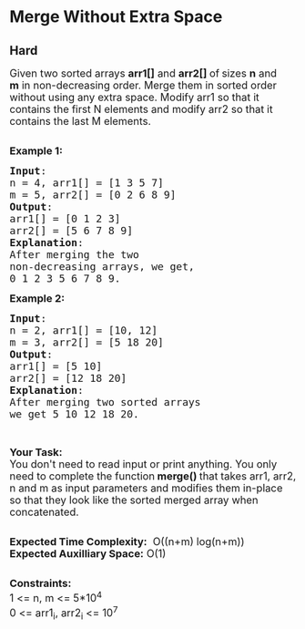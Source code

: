 # Merge Without Extra Space
## Hard 
<div class="problem-statement" style="user-select: auto;">
                <p style="user-select: auto;"></p><p style="user-select: auto;"><span style="font-size: 18px; user-select: auto;">Given two sorted arrays <strong style="user-select: auto;">arr1[]</strong> and <strong style="user-select: auto;">arr2[] </strong>of<strong style="user-select: auto;">&nbsp;</strong>sizes <strong style="user-select: auto;">n</strong>&nbsp;and <strong style="user-select: auto;">m</strong>&nbsp;in non-decreasing order. Merge them in sorted order without using any extra space. Modify arr1 so that it contains the first N elements and modify arr2 so that it contains the last M elements. </span><br style="user-select: auto;">
&nbsp;</p>

<p style="user-select: auto;"><span style="font-size: 18px; user-select: auto;"><strong style="user-select: auto;">Example 1:</strong></span></p>

<pre style="user-select: auto;"><span style="font-size: 18px; user-select: auto;"><strong style="user-select: auto;">Input</strong>: 
n = 4, arr1[] = [1 3 5 7] 
m = 5, arr2[] = [0 2 6 8 9]
<strong style="user-select: auto;">Output</strong>: 
arr1[] = [0 1 2 3]
arr2[] = [5 6 7 8 9]
<strong style="user-select: auto;">Explanation</strong>:
After merging the two 
non-decreasing arrays, we get, 
0 1 2 3 5 6 7 8 9.</span></pre>

<p style="user-select: auto;"><span style="font-size: 18px; user-select: auto;"><strong style="user-select: auto;">Example 2:</strong></span></p>

<pre style="user-select: auto;"><span style="font-size: 18px; user-select: auto;"><strong style="user-select: auto;">Input</strong>: 
n = 2, arr1[] = [10, 12] 
m = 3, arr2[] = [5 18 20]
<strong style="user-select: auto;">Output</strong>: 
arr1[] = [5 10]
arr2[] = [12 18 20]
<strong style="user-select: auto;">Explanation</strong>:
After merging two sorted arrays 
we get 5 10 12 18 20.</span>


</pre>

<p style="user-select: auto;"><strong style="user-select: auto;"><span style="font-size: 18px; user-select: auto;">Your Task:</span></strong><br style="user-select: auto;">
<span style="font-size: 18px; user-select: auto;">You don't need to read input or print anything.&nbsp;You only need to complete the function<strong style="user-select: auto;"> merge()&nbsp;</strong>that takes arr1, arr2, n&nbsp;and m&nbsp;as input parameters and modifies them in-place so that they look like the sorted merged array when concatenated.</span><br style="user-select: auto;">
&nbsp;</p>

<p style="user-select: auto;"><span style="font-size: 18px; user-select: auto;"><strong style="user-select: auto;">Expected Time Complexity:</strong> &nbsp;O((n+m) log(n+m))<br style="user-select: auto;">
<strong style="user-select: auto;">Expected Auxilliary Space:</strong> O(1)</span><br style="user-select: auto;">
&nbsp;</p>

<p style="user-select: auto;"><span style="font-size: 18px; user-select: auto;"><strong style="user-select: auto;">Constraints:</strong></span><br style="user-select: auto;">
<span style="font-size: 18px; user-select: auto;">1 &lt;= n, m&nbsp;&lt;= 5*10<sup style="user-select: auto;">4</sup><br style="user-select: auto;">
0 &lt;= arr1<sub style="user-select: auto;">i</sub>, arr2<sub style="user-select: auto;">i</sub>&nbsp;&lt;= 10<sup style="user-select: auto;">7</sup></span></p>
 <p style="user-select: auto;"></p>
            </div>